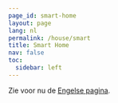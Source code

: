```yaml
---
page_id: smart-home
layout: page
lang: nl
permalink: /house/smart
title: Smart Home
nav: false
toc:
  sidebar: left
---
```


Zie voor nu de <a href="/ejb/en-us/house/smart.html">Engelse pagina</a>.
